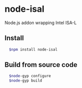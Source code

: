# node-isal
Node.js addon wrapping Intel ISA-L

## Install
```bash
  $npm install node-isal
```

## Build from source code
```bash
  $node-gyp configure
  $node-gyp build
```

